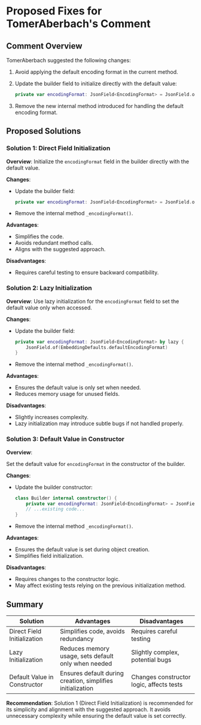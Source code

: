 # Proposed Fixes for TomerAberbach's Comment

## Comment Overview

TomerAberbach suggested the following changes:

1. Avoid applying the default encoding format in the current method.
2. Update the builder field to initialize directly with the default value:

   ```kotlin
   private var encodingFormat: JsonField<EncodingFormat> = JsonField.of(EmbeddingDefaults.defaultEncodingFormat)
   ```

3. Remove the new internal method introduced for handling the default encoding format.

## Proposed Solutions

### Solution 1: Direct Field Initialization

**Overview**:
Initialize the `encodingFormat` field in the builder directly with the default value.

**Changes**:

- Update the builder field:

  ```kotlin
  private var encodingFormat: JsonField<EncodingFormat> = JsonField.of(EmbeddingDefaults.defaultEncodingFormat)
  ```

- Remove the internal method `_encodingFormat()`.

**Advantages**:

- Simplifies the code.
- Avoids redundant method calls.
- Aligns with the suggested approach.

**Disadvantages**:

- Requires careful testing to ensure backward compatibility.

### Solution 2: Lazy Initialization

**Overview**:
Use lazy initialization for the `encodingFormat` field to set the default value only when accessed.

**Changes**:

- Update the builder field:

  ```kotlin
  private var encodingFormat: JsonField<EncodingFormat> by lazy {
      JsonField.of(EmbeddingDefaults.defaultEncodingFormat)
  }
  ```

- Remove the internal method `_encodingFormat()`.

**Advantages**:

- Ensures the default value is only set when needed.
- Reduces memory usage for unused fields.

**Disadvantages**:

- Slightly increases complexity.
- Lazy initialization may introduce subtle bugs if not handled properly.

### Solution 3: Default Value in Constructor

**Overview**:

Set the default value for `encodingFormat` in the constructor of the builder.

**Changes**:

- Update the builder constructor:

  ```kotlin
  class Builder internal constructor() {
      private var encodingFormat: JsonField<EncodingFormat> = JsonField.of(EmbeddingDefaults.defaultEncodingFormat)
      // ...existing code...
  }
  ```

- Remove the internal method `_encodingFormat()`.

**Advantages**:

- Ensures the default value is set during object creation.
- Simplifies field initialization.

**Disadvantages**:

- Requires changes to the constructor logic.
- May affect existing tests relying on the previous initialization method.

## Summary

| Solution | Advantages | Disadvantages |
|----------|------------|----------------|
| Direct Field Initialization | Simplifies code, avoids redundancy | Requires careful testing |
| Lazy Initialization | Reduces memory usage, sets default only when needed | Slightly complex, potential bugs |
| Default Value in Constructor | Ensures default during creation, simplifies initialization | Changes constructor logic, affects tests |

**Recommendation**:
Solution 1 (Direct Field Initialization) is recommended for its simplicity and alignment with the suggested approach. It avoids unnecessary complexity while ensuring the default value is set correctly.
